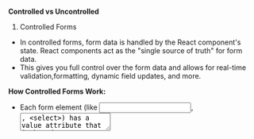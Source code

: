 **Controlled vs Uncontrolled**

1. Controlled Forms


- In controlled forms, form data is handled by the React component's state. React components act as the "single source of truth" for form data.
- This gives you full control over the form data and allows for real-time validation,formatting, dynamic field updates, and more.

**How Controlled Forms Work:**
- Each form element (like <input>, <textarea>, <select>) has a value attribute that is bound to a state variable.
- The onChange handler is used to update the state whenever the user makes changes to the input fields.


- **Example**

```js
import React, { useState } from "react";

const ControlledForms = () => {
  const [formData, setFormData] = useState({ name: "", email: "" });
 
  const handleSubmit = (e) => {
    e.preventDefault();
   
    console.log(formData);
  
    setFormData({ name: "", email: "" });
  };

  const handleChange = (e) => {
    setFormData({
      ...formData,
      [e.target.name]: e.target.value,
    });
  };
  return (
    <form onSubmit={handleSubmit}>
      <label htmlFor="">
        Name:
        <input
          type="text"
          name="name"
          value={formData.name}
          onChange={handleChange}
        />
      </label>
      <label htmlFor="">
        Email:{" "}
        <input
          type="email"
          name="email"
          value={formData.email}
          onChange={handleChange}
        />
      </label>
      <button type="submit">Submit</button>
    </form>
  );
};

export default ControlledForms;
```
